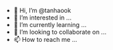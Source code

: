 - 👋 Hi, I’m @tanhaook
- 👀 I’m interested in ...
- 🌱 I’m currently learning ...
- 💞️ I’m looking to collaborate on ...
- 📫 How to reach me ...

<!---
tanhaook/tanhaook is a ✨ special ✨ repository because its `README.md` (this file) appears on your GitHub profile.
You can click the Preview link to take a look at your changes.
--->
